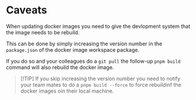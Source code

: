 # Caveats

When updating docker images you need to give the devlopment system that the image needs to be rebuild.

This can be done by simply increasing the version number in the `package.json` of the docker image workspace package.

If you do so and your colleagues do a `git pull` the follow-up `pnpm build` command will also rebuild the docker image.

> [!TIP] If you skip increasing the version number you need to notify your team mates to do a `pnpm build --force` to force rebuildinf the docker images oin their local machine.
